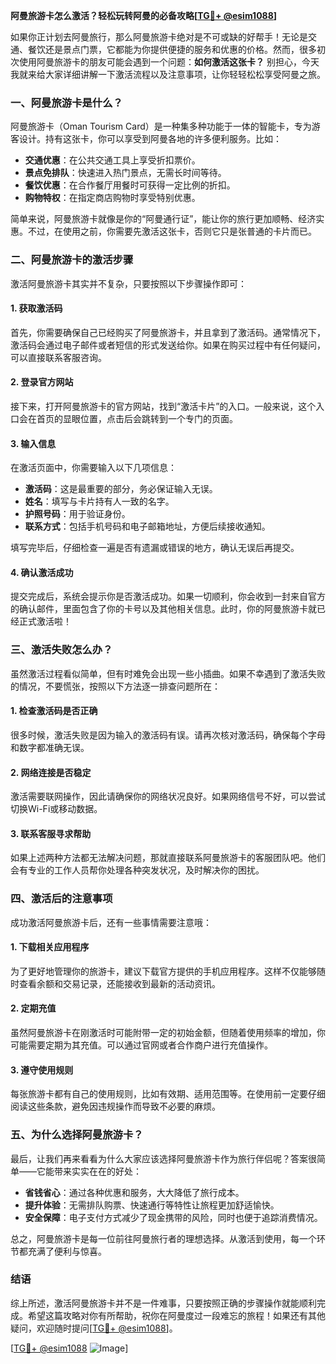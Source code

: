 **阿曼旅游卡怎么激活？轻松玩转阿曼的必备攻略[[TG💪+ @esim1088](https://t.me/s/esim1088)]**

如果你正计划去阿曼旅行，那么阿曼旅游卡绝对是不可或缺的好帮手！无论是交通、餐饮还是景点门票，它都能为你提供便捷的服务和优惠的价格。然而，很多初次使用阿曼旅游卡的朋友可能会遇到一个问题：**如何激活这张卡？** 别担心，今天我就来给大家详细讲解一下激活流程以及注意事项，让你轻轻松松享受阿曼之旅。

### 一、阿曼旅游卡是什么？

阿曼旅游卡（Oman Tourism Card）是一种集多种功能于一体的智能卡，专为游客设计。持有这张卡，你可以享受到阿曼各地的许多便利服务。比如：

- **交通优惠**：在公共交通工具上享受折扣票价。
- **景点免排队**：快速进入热门景点，无需长时间等待。
- **餐饮优惠**：在合作餐厅用餐时可获得一定比例的折扣。
- **购物特权**：在指定商店购物时享受特别优惠。

简单来说，阿曼旅游卡就像是你的“阿曼通行证”，能让你的旅行更加顺畅、经济实惠。不过，在使用之前，你需要先激活这张卡，否则它只是张普通的卡片而已。

### 二、阿曼旅游卡的激活步骤

激活阿曼旅游卡其实并不复杂，只要按照以下步骤操作即可：

#### 1. 获取激活码
首先，你需要确保自己已经购买了阿曼旅游卡，并且拿到了激活码。通常情况下，激活码会通过电子邮件或者短信的形式发送给你。如果在购买过程中有任何疑问，可以直接联系客服咨询。

#### 2. 登录官方网站
接下来，打开阿曼旅游卡的官方网站，找到“激活卡片”的入口。一般来说，这个入口会在首页的显眼位置，点击后会跳转到一个专门的页面。

#### 3. 输入信息
在激活页面中，你需要输入以下几项信息：
- **激活码**：这是最重要的部分，务必保证输入无误。
- **姓名**：填写与卡片持有人一致的名字。
- **护照号码**：用于验证身份。
- **联系方式**：包括手机号码和电子邮箱地址，方便后续接收通知。

填写完毕后，仔细检查一遍是否有遗漏或错误的地方，确认无误后再提交。

#### 4. 确认激活成功
提交完成后，系统会提示你是否激活成功。如果一切顺利，你会收到一封来自官方的确认邮件，里面包含了你的卡号以及其他相关信息。此时，你的阿曼旅游卡就已经正式激活啦！

### 三、激活失败怎么办？

虽然激活过程看似简单，但有时难免会出现一些小插曲。如果不幸遇到了激活失败的情况，不要慌张，按照以下方法逐一排查问题所在：

#### 1. 检查激活码是否正确
很多时候，激活失败是因为输入的激活码有误。请再次核对激活码，确保每个字母和数字都准确无误。

#### 2. 网络连接是否稳定
激活需要联网操作，因此请确保你的网络状况良好。如果网络信号不好，可以尝试切换Wi-Fi或移动数据。

#### 3. 联系客服寻求帮助
如果上述两种方法都无法解决问题，那就直接联系阿曼旅游卡的客服团队吧。他们会有专业的工作人员帮你处理各种突发状况，及时解决你的困扰。

### 四、激活后的注意事项

成功激活阿曼旅游卡后，还有一些事情需要注意哦：

#### 1. 下载相关应用程序
为了更好地管理你的旅游卡，建议下载官方提供的手机应用程序。这样不仅能够随时查看余额和交易记录，还能接收到最新的活动资讯。

#### 2. 定期充值
虽然阿曼旅游卡在刚激活时可能附带一定的初始金额，但随着使用频率的增加，你可能需要定期为其充值。可以通过官网或者合作商户进行充值操作。

#### 3. 遵守使用规则
每张旅游卡都有自己的使用规则，比如有效期、适用范围等。在使用前一定要仔细阅读这些条款，避免因违规操作而导致不必要的麻烦。

### 五、为什么选择阿曼旅游卡？

最后，让我们再来看看为什么大家应该选择阿曼旅游卡作为旅行伴侣呢？答案很简单——它能带来实实在在的好处：

- **省钱省心**：通过各种优惠和服务，大大降低了旅行成本。
- **提升体验**：无需排队购票、快速通行等特性让旅程更加舒适愉快。
- **安全保障**：电子支付方式减少了现金携带的风险，同时也便于追踪消费情况。

总之，阿曼旅游卡是每一位前往阿曼旅行者的理想选择。从激活到使用，每一个环节都充满了便利与惊喜。

### 结语

综上所述，激活阿曼旅游卡并不是一件难事，只要按照正确的步骤操作就能顺利完成。希望这篇攻略对你有所帮助，祝你在阿曼度过一段难忘的旅程！如果还有其他疑问，欢迎随时提问[[TG💪+ @esim1088](https://t.me/s/esim1088)]。

[[TG💪+ @esim1088](https://t.me/s/esim1088) ![Image](https://i.postimg.cc/4NQfJmqS/Snipaste-2025-05-13-00-14-12.png)]